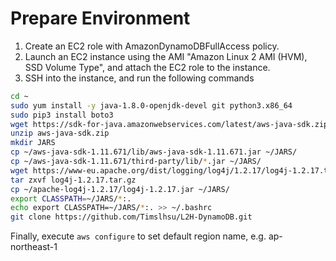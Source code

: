 # Prepare Environment

1. Create an EC2 role with AmazonDynamoDBFullAccess policy.
1. Launch an EC2 instance using the AMI "Amazon Linux 2 AMI (HVM), SSD Volume Type", and attach the EC2 role to the instance.
1. SSH into the instance, and run the following commands

```bash
cd ~
sudo yum install -y java-1.8.0-openjdk-devel git python3.x86_64
sudo pip3 install boto3
wget https://sdk-for-java.amazonwebservices.com/latest/aws-java-sdk.zip
unzip aws-java-sdk.zip
mkdir JARS
cp ~/aws-java-sdk-1.11.671/lib/aws-java-sdk-1.11.671.jar ~/JARS/
cp ~/aws-java-sdk-1.11.671/third-party/lib/*.jar ~/JARS/
wget https://www-eu.apache.org/dist/logging/log4j/1.2.17/log4j-1.2.17.tar.gz
tar zxvf log4j-1.2.17.tar.gz
cp ~/apache-log4j-1.2.17/log4j-1.2.17.jar ~/JARS/
export CLASSPATH=~/JARS/*:.
echo export CLASSPATH=~/JARS/*:. >> ~/.bashrc
git clone https://github.com/Timslhsu/L2H-DynamoDB.git

```

Finally, execute `aws configure` to set default region name, e.g. ap-northeast-1

